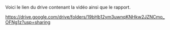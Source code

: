 Voici le lien du drive contenant la vidéo ainsi que le rapport.

https://drive.google.com/drive/folders/19bHb12ym3uwnqKNHkw2JZNCmo_OFNg1z?usp=sharing